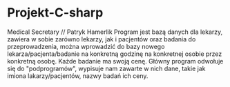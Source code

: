 # Projekt-C-sharp
Medical Secretary // Patryk Hamerlik
Program jest bazą danych dla lekarzy, zawiera w sobie zarówno lekarzy, jak i pacjentów oraz badania do przeprowadzenia, można wprowadzić do bazy
 nowego lekarza/pacjenta/badanie na konkretną godzinę na konkretnej osobie przez konkretną osobę. Każde badanie ma swoją cenę. Główny program odwołuje się do "podprogramów", 
wypisuje nam  zawarte w nich dane, takie jak imiona lakarzy/pacjentów, nazwy badań ich ceny.

